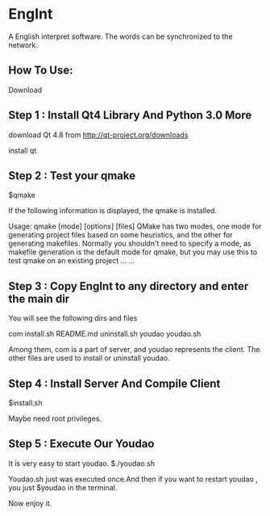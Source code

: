 EngInt
======
A English interpret software. The words can be synchronized to the network.


How To Use:
-----------------------------------------------------------------------
Download  

Step 1 : Install Qt4 Library  And Python 3.0 More
-----------------------------------------------------------------------
download Qt 4.8 from http://qt-project.org/downloads

install qt

Step 2 : Test your qmake
-----------------------------------------------------------------------
$qmake

If the following information is displayed,  the qmake is installed.

Usage: qmake [mode] [options] [files]
QMake has two modes, one mode for generating project files based on
some heuristics, and the other for generating makefiles. Normally you
shouldn't need to specify a mode, as makefile generation is the default
mode for qmake, but you may use this to test qmake on an existing project
... ...

Step 3 : Copy EngInt to any directory and enter the main dir
------------
You will see the following dirs and files

com  install.sh  README.md  uninstall.sh  youdao  youdao.sh

Among them, com is a part of server, and youdao represents the client. The
other files are used to install or uninstall youdao.

Step 4 : Install Server And Compile Client
------------
$install.sh

Maybe need root privileges.

Step 5 : Execute Our Youdao
-------------
It is very easy to start youdao.
$./youdao.sh

Youdao.sh just was executed once.And then if you want to restart youdao , you just
$youdao in the terminal.

Now enjoy it.





